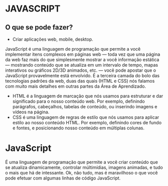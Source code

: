 # **JAVASCRIPT**

## O que se pode fazer?

- Criar aplicações web, mobile, desktop.

JavaScript é uma linguagem de programação que permite a você implementar itens complexos em páginas web — toda vez que uma página da web faz mais do que simplesmente mostrar a você informação estática — mostrando conteúdo que se atualiza em um intervalo de tempo, mapas interativos ou gráficos 2D/3D animados, etc. — você pode apostar que o JavaScript provavelmente está envolvido. É a terceira camada do bolo das tecnologias padrões da web, duas das quais (HTML e CSS) nós falamos com muito mais detalhes em outras partes da Área de Aprendizado.

* HTML é a linguagem de marcação que nós usamos para estruturar e dar significado para o nosso conteúdo web. Por exemplo, definindo parágrafos, cabeçalhos, tabelas de conteúdo, ou inserindo imagens e vídeos na página.
* CSS é uma linguagem de regras de estilo que nós usamos para aplicar estilo ao nosso conteúdo HTML. Por exemplo, definindo cores de fundo e fontes, e posicionando nosso conteúdo em múltiplas colunas.
# **JavaScript**
É uma linguagem de programação que permite a você criar conteúdo que se atualiza dinamicamente, controlar múltimídias, imagens animadas, e tudo o mais que há de intessante. Ok, não tudo, mas é maravilhoso o que você pode efetuar com algumas linhas de código JavaScript.